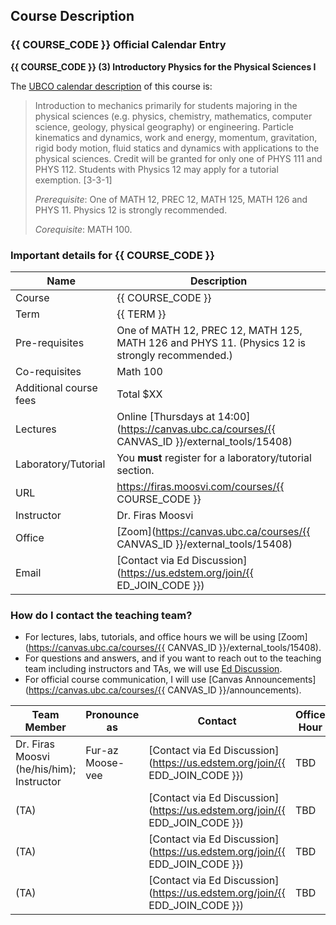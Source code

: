 ## Course Description

### {{ COURSE_CODE }} Official Calendar Entry

**{{ COURSE_CODE }} (3) Introductory Physics for the Physical Sciences I**

The [UBCO calendar description](https://www.calendar.ubc.ca/okanagan/courses.cfm?code=PHYS) of this course is: 

> Introduction to mechanics primarily for students majoring in the physical sciences (e.g. physics, chemistry, mathematics, computer science, geology, physical geography) or engineering.
> Particle kinematics and dynamics, work and energy, momentum, gravitation, rigid body motion, fluid statics and dynamics with applications to the physical sciences.
> Credit will be granted for only one of PHYS 111 and PHYS 112. Students with Physics 12 may apply for a tutorial exemption. [3-3-1]
> 
> *Prerequisite*: One of MATH 12, PREC 12, MATH 125, MATH 126 and PHYS 11. Physics 12 is strongly recommended.
> 
> *Corequisite*: MATH 100.

### Important details for {{ COURSE_CODE }}

| Name                   | Description                                                                                     |
|------------------------|-------------------------------------------------------------------------------------------------|
| Course                 | {{ COURSE_CODE }}                                                                               |
| Term                   | {{ TERM }}                                                                                      |
| Pre-requisites         | One of MATH 12, PREC 12, MATH 125, MATH 126 and PHYS 11. (Physics 12 is strongly recommended.)  |
| Co-requisites          | Math 100                                                                                        |
| Additional course fees | Total $XX                                                                                       |
| Lectures               | Online [Thursdays at 14:00](https://canvas.ubc.ca/courses/{{ CANVAS_ID }}/external_tools/15408) |
| Laboratory/Tutorial    | You **must** register for a laboratory/tutorial section.                                        |
| URL                    | https://firas.moosvi.com/courses/{{ COURSE_CODE }}                                              |
| Instructor             | Dr. Firas Moosvi                                                                                |
| Office                 | [Zoom](https://canvas.ubc.ca/courses/{{ CANVAS_ID }}/external_tools/15408)                      |
| Email                  | [Contact via Ed Discussion](https://us.edstem.org/join/{{ ED_JOIN_CODE }})                      |

### How do I contact the teaching team?

- For lectures, labs, tutorials, and office hours we will be using [Zoom](https://canvas.ubc.ca/courses/{{ CANVAS_ID }}/external_tools/15408).
- For questions and answers, and if you want to reach out to the teaching team including instructors and TAs, we will use [Ed Discussion](https://edstem.org/).
- For official course communication, I will use [Canvas Announcements](https://canvas.ubc.ca/courses/{{ CANVAS_ID }}/announcements).

| Team Member                               | Pronounce as     | Contact | Office Hour |
|-------------------------------------------|------------------|---------|-------------|
| Dr. Firas Moosvi (he/his/him); Instructor | Fur-az Moose-vee | [Contact via Ed Discussion](https://us.edstem.org/join/{{ EDD_JOIN_CODE }})     | TBD         |
| (TA)                                      |                  | [Contact via Ed Discussion](https://us.edstem.org/join/{{ EDD_JOIN_CODE }})     | TBD         |
| (TA)                                      |                  | [Contact via Ed Discussion](https://us.edstem.org/join/{{ EDD_JOIN_CODE }})     | TBD         |
| (TA)                                      |                  | [Contact via Ed Discussion](https://us.edstem.org/join/{{ EDD_JOIN_CODE }})     | TBD         |